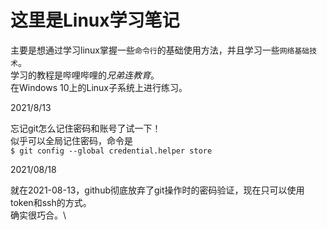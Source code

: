 # 这里是Linux学习笔记
主要是想通过学习linux掌握一些`命令行`的基础使用方法，并且学习一些`网络基础技术`。\
学习的教程是哔哩哔哩的*兄弟连教育*。\
在Windows 10上的Linux子系统上进行练习。


2021/8/13

忘记git怎么记住密码和账号了试一下！\
似乎可以全局记住密码，命令是\
`$ git config --global credential.helper store`

2021/08/18

就在2021-08-13，github彻底放弃了git操作时的密码验证，现在只可以使用token和ssh的方式。\
确实很巧合。\
